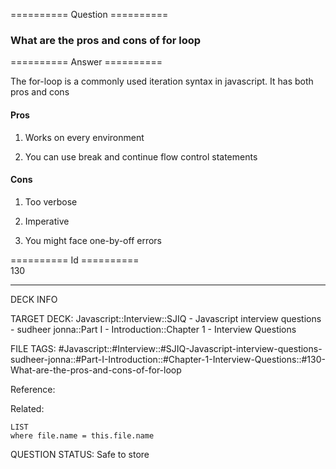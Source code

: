 ========== Question ==========  

### What are the pros and cons of for loop  

========== Answer ==========  

The for-loop is a commonly used iteration syntax in javascript. It has both pros and cons

#### Pros

1. Works on every environment

2. You can use break and continue flow control statements

#### Cons

1. Too verbose

2. Imperative

3. You might face one-by-off errors

========== Id ==========  
130

---

DECK INFO

TARGET DECK: Javascript::Interview::SJIQ - Javascript interview questions - sudheer jonna::Part I - Introduction::Chapter 1 - Interview Questions

FILE TAGS: #Javascript::#Interview::#SJIQ-Javascript-interview-questions-sudheer-jonna::#Part-I-Introduction::#Chapter-1-Interview-Questions::#130-What-are-the-pros-and-cons-of-for-loop

Reference:

Related:

```dataview
LIST
where file.name = this.file.name
```

QUESTION STATUS: Safe to store
